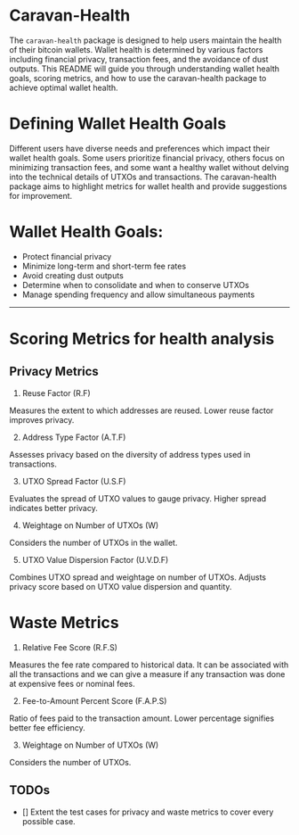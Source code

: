 # Caravan-Health

The `caravan-health` package is designed to help users maintain the health of their bitcoin wallets. Wallet health is determined by various factors including financial privacy, transaction fees, and the avoidance of dust outputs. This README will guide you through understanding wallet health goals, scoring metrics, and how to use the caravan-health package to achieve optimal wallet health.

# Defining Wallet Health Goals

Different users have diverse needs and preferences which impact their wallet health goals. Some users prioritize financial privacy, others focus on minimizing transaction fees, and some want a healthy wallet without delving into the technical details of UTXOs and transactions. The caravan-health package aims to highlight metrics for wallet health and provide suggestions for improvement.

# Wallet Health Goals:

- Protect financial privacy
- Minimize long-term and short-term fee rates
- Avoid creating dust outputs
- Determine when to consolidate and when to conserve UTXOs
- Manage spending frequency and allow simultaneous payments

---

# Scoring Metrics for health analysis

## Privacy Metrics

1. Reuse Factor (R.F)

Measures the extent to which addresses are reused. Lower reuse factor improves privacy.

2. Address Type Factor (A.T.F)

Assesses privacy based on the diversity of address types used in transactions.

3. UTXO Spread Factor (U.S.F)

Evaluates the spread of UTXO values to gauge privacy. Higher spread indicates better privacy.

4. Weightage on Number of UTXOs (W)

Considers the number of UTXOs in the wallet.

5. UTXO Value Dispersion Factor (U.V.D.F)

Combines UTXO spread and weightage on number of UTXOs. Adjusts privacy score based on UTXO value dispersion and quantity.

# Waste Metrics

1. Relative Fee Score (R.F.S)

Measures the fee rate compared to historical data. It can be associated with all the transactions and we can give a measure
if any transaction was done at expensive fees or nominal fees.

2. Fee-to-Amount Percent Score (F.A.P.S)

Ratio of fees paid to the transaction amount. Lower percentage signifies better fee efficiency.

3. Weightage on Number of UTXOs (W)

Considers the number of UTXOs.

## TODOs

- [] Extent the test cases for privacy and waste metrics to cover every possible case.
